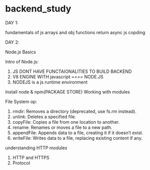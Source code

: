 # backend_study


DAY 1:

fundamentals of js
arrays and obj
functions return
async js copding


DAY 2:

Node.js Basics

Intro of Node.js:

1. JS DONT HAVE FUNCTAIONALITIES TO BUILD BACKEND
2. V8 ENGINE WITH javascript  ==== NODE.JS
3. NODEJS is a js runtime environment


Install node & npm(PACKAGE STORE)
Working with modules

File System op:

1. rmdir: Removes a directory (deprecated, use fs.rm instead).
2. unlink: Deletes a specified file.
3. copyFile: Copies a file from one location to another.
4. rename: Renames or moves a file to a new path.
5. appendFile: Appends data to a file, creating it if it doesn’t exist.
6. writeFile: Writes data to a file, replacing existing content if any.

understanding HTTP modules


1. HTTP and HTTPS
2. Protocol